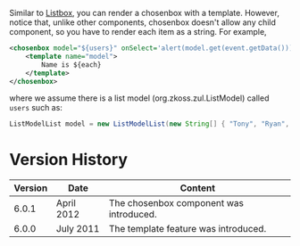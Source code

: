 Similar to
[Listbox](ZK_Developer's_Reference/MVC/View/Template/Listbox_Template),
you can render a chosenbox with a template. However, notice that, unlike
other components, chosenbox doesn't allow any child component, so you
have to render each item as a string. For example,

``` xml
<chosenbox model="${users}" onSelect='alert(model.get(event.getData()));'>
    <template name="model">
        Name is ${each}
    </template>
</chosenbox>
```

where we assume there is a list model
(<javadoc>org.zkoss.zul.ListModel</javadoc>) called `users` such as:

``` java
ListModelList model = new ListModelList(new String[] { "Tony", "Ryan", "Jumper", "Wing", "Sam" });
```

# Version History

| Version | Date       | Content                                 |
|---------|------------|-----------------------------------------|
| 6.0.1   | April 2012 | The chosenbox component was introduced. |
| 6.0.0   | July 2011  | The template feature was introduced.    |
